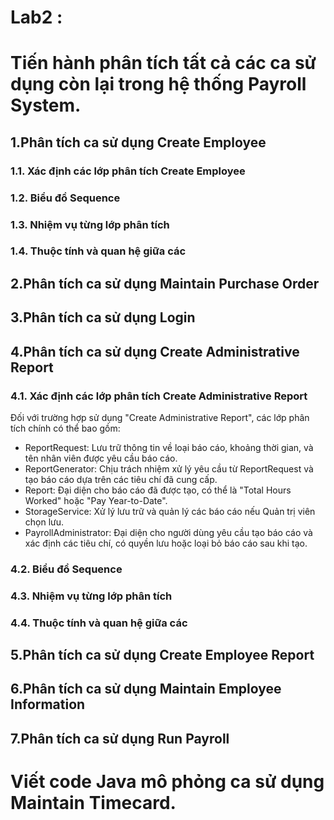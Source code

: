 # Lab2 :
# Tiến hành phân tích tất cả các ca sử dụng còn lại trong hệ thống Payroll System.
## 1.Phân tích ca sử dụng Create Employee
### 1.1. Xác định các lớp phân tích Create Employee
### 1.2. Biểu đồ Sequence
### 1.3. Nhiệm vụ từng lớp phân tích
### 1.4. Thuộc tính và quan hệ giữa các 
## 2.Phân tích ca sử dụng Maintain Purchase Order
## 3.Phân tích ca sử dụng Login
## 4.Phân tích ca sử dụng Create Administrative Report
### 4.1. Xác định các lớp phân tích Create Administrative Report
Đối với trường hợp sử dụng "Create Administrative Report", các lớp phân tích chính có thể bao gồm:

+ ReportRequest: Lưu trữ thông tin về loại báo cáo, khoảng thời gian, và tên nhân viên được yêu cầu báo cáo.
+ ReportGenerator: Chịu trách nhiệm xử lý yêu cầu từ ReportRequest và tạo báo cáo dựa trên các tiêu chí đã cung cấp.
+ Report: Đại diện cho báo cáo đã được tạo, có thể là "Total Hours Worked" hoặc "Pay Year-to-Date".
+ StorageService: Xử lý lưu trữ và quản lý các báo cáo nếu Quản trị viên chọn lưu.
+ PayrollAdministrator: Đại diện cho người dùng yêu cầu tạo báo cáo và xác định các tiêu chí, có quyền lưu hoặc loại bỏ báo cáo sau khi tạo.
### 4.2. Biểu đồ Sequence
### 4.3. Nhiệm vụ từng lớp phân tích
### 4.4. Thuộc tính và quan hệ giữa các 
## 5.Phân tích ca sử dụng Create Employee Report
## 6.Phân tích ca sử dụng Maintain Employee Information
## 7.Phân tích ca sử dụng Run Payroll
# Viết code Java mô phỏng ca sử dụng Maintain Timecard.
